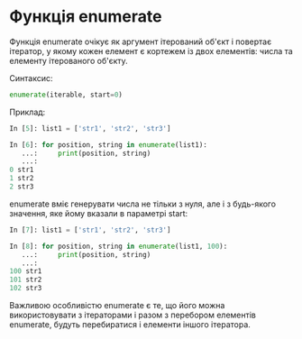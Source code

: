 # Функція enumerate

Функція enumerate очікує як аргумент ітерований об'єкт і повертає ітератор, у
якому кожен елемент є кортежем із двох елементів: числа та елементу ітерованого об'єкту.


Синтаксис:

```python
enumerate(iterable, start=0)
```

Приклад:

```python
In [5]: list1 = ['str1', 'str2', 'str3']

In [6]: for position, string in enumerate(list1):
   ...:     print(position, string)
   ...:
0 str1
1 str2
2 str3
```

enumerate вміє генерувати числа не тільки з нуля, але і з будь-якого значення,
яке йому вказали в параметрі start:

```python
In [7]: list1 = ['str1', 'str2', 'str3']

In [8]: for position, string in enumerate(list1, 100):
   ...:     print(position, string)
   ...:
100 str1
101 str2
102 str3
```

Важливою особливістю enumerate є те, що його можна використовувати з
ітераторами і разом з перебором елементів enumerate, будуть перебиратися і
елементи іншого ітератора.

